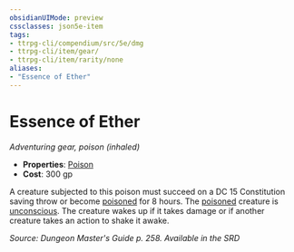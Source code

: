 ```yaml
---
obsidianUIMode: preview
cssclasses: json5e-item
tags:
- ttrpg-cli/compendium/src/5e/dmg
- ttrpg-cli/item/gear/
- ttrpg-cli/item/rarity/none
aliases: 
- "Essence of Ether"
---
```

# Essence of Ether
*Adventuring gear, poison (inhaled)*  


- **Properties**: [Poison](3-Mechanics/CLI/rules/item-properties.md#Poison)
- **Cost**: 300 gp

A creature subjected to this poison must succeed on a DC 15 Constitution saving throw or become [poisoned](3-Mechanics/CLI/rules/conditions.md#Poisoned) for 8 hours. The [poisoned](3-Mechanics/CLI/rules/conditions.md#Poisoned) creature is [unconscious](3-Mechanics/CLI/rules/conditions.md#Unconscious). The creature wakes up if it takes damage or if another creature takes an action to shake it awake.

*Source: Dungeon Master's Guide p. 258. Available in the <span title='Systems Reference Document (5.1)'>SRD</span>*